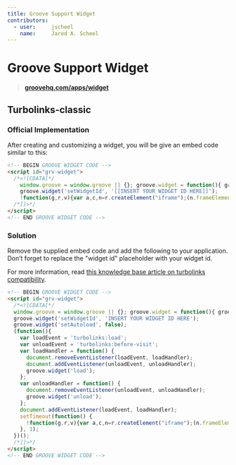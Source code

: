 ```yaml
---
title: Groove Support Widget
contributors:
  - user:     jscheel
    name:     Jared A. Scheel
---
```


# Groove Support Widget

> **[groovehq.com/apps/widget](https://www.groovehq.com/apps/widget)**

## Turbolinks-classic

### Official Implementation
After creating and customizing a widget, you will be give an embed code similar to this:

```html
<!-- BEGIN GROOVE WIDGET CODE -->
<script id="grv-widget">
  /*<![CDATA[*/
    window.groove = window.groove || {}; groove.widget = function(){ groove._widgetQueue.push(Array.prototype.slice.call(arguments)); }; groove._widgetQueue = [];
    groove.widget('setWidgetId', '[[INSERT YOUR WIDGET ID HERE]]');
    !function(g,r,v){var a,c,n=r.createElement("iframe");(n.frameElement||n).style.cssText="width: 0; height: 0; border: 0",n.title="",n.role="presentation",n.src="javascript:false",r.body.appendChild(n);try{a=n.contentWindow.document}catch(b){c=r.domain;var d="javascript:document.write('<head><script>document.domain=\""+c+"\";</",i="script></head><body></body>')";n.src=d+i,a=n.contentWindow.document}var s="https:"==r.location.protocol?"https://":"http://",p="http://groove-widget-production.s3.amazonaws.com".replace("http://",s);n.className="grv-widget-tag",a.open()._l=function(){c&&(this.domain=c);var t=this.createElement("script");t.type="text/javascript",t.charset="utf-8",t.async=!0,t.src=p+"/loader.js",this.body.appendChild(t)},a.write('<body onload="document._l();">'),a.close()}(window,document);
  /*]]>*/
</script>
<!-- END GROOVE WIDGET CODE -->
```

### Solution
Remove the supplied embed code and add the following to your application. Don’t forget to replace the "widget id" placeholder with your widget id.

For more information, read [this knowledge base article on turbolinks compatibility](https://groove.groovehq.com/knowledge_base/topics/support-widget-turbolinks-compatibility).

```html
<!-- BEGIN GROOVE WIDGET CODE -->
<script id="grv-widget">
  /*<![CDATA[*/
  window.groove = window.groove || {}; groove.widget = function(){ groove._widgetQueue.push(Array.prototype.slice.call(arguments)); }; groove._widgetQueue = [];
  groove.widget('setWidgetId', 'INSERT YOUR WIDGET ID HERE');
  groove.widget('setAutoload', false);
  (function(){
    var loadEvent = 'turbolinks:load';
    var unloadEvent = 'turbolinks:before-visit';
    var loadHandler = function() {
      document.removeEventListener(loadEvent, loadHandler);
      document.addEventListener(unloadEvent, unloadHandler);
      groove.widget('load');
    };
    var unloadHandler = function() {
      document.removeEventListener(unloadEvent, unloadHandler);
      groove.widget('unload');
    };
    document.addEventListener(loadEvent, loadHandler);
    setTimeout(function() {
      !function(g,r,v){var a,c,n=r.createElement("iframe");(n.frameElement||n).style.cssText="width: 0; height: 0; border: 0",n.title="",n.role="presentation",n.src="javascript:false",r.body.appendChild(n);try{a=n.contentWindow.document}catch(b){c=r.domain;var d="javascript:document.write('<head><script>document.domain=\""+c+"\";</",i="script></head><body></body>')";n.src=d+i,a=n.contentWindow.document}var s="https:"==r.location.protocol?"https://":"http://",p="http://groove-widget-production.s3.amazonaws.com".replace("http://",s);n.className="grv-widget-tag",a.open()._l=function(){c&&(this.domain=c);var t=this.createElement("script");t.type="text/javascript",t.charset="utf-8",t.async=!0,t.src=p+"/loader.js",this.body.appendChild(t)},a.write('<body onload="document._l();">'),a.close()}(window,document);
    }, 1);
  })();
  /*]]>*/
</script>
<!-- END GROOVE WIDGET CODE -->
```
